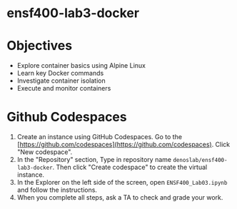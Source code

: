 # ensf400-lab3-docker

# Objectives

- Explore container basics using Alpine Linux
- Learn key Docker commands
- Investigate container isolation
- Execute and monitor containers

# Github Codespaces
1. Create an instance using GitHub Codespaces. Go to the [https://github.com/codespaces](https://github.com/codespaces). Click "New codespace".
1. In the "Repository" section, Type in repository name `denoslab/ensf400-lab3-docker`. Then click "Create codespace" to create the virtual instance.
1. In the Explorer on the left side of the screen, open `ENSF400_Lab03.ipynb` and follow the instructions.
1. When you complete all steps, ask a TA to check and grade your work.
